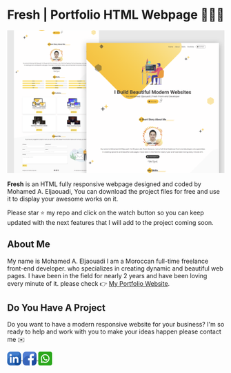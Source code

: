 # Fresh | Portfolio HTML Webpage  🧑🏻‍💻

![Design and Development](https://github.com/Jaouadi7/Fresh/blob/main/fresh.png)

**Fresh** is an HTML fully responsive webpage designed and coded by Mohamed A. Eljaouadi, You can download the project files for free and use it to display your awesome works on it.

Please star ⭐️ my repo and click on the watch button so you can keep updated with the next features that I will add to the project coming soon.

## About Me

My name is Mohamed A. Eljaouadi I am a Moroccan full-time freelance front-end developer. who specializes in creating dynamic and beautiful web pages. I have been in the field for nearly 2 years and have been loving every minute of it. please check  👉  [My Portfolio Website](http://eljaouadi.com).
 
## Do You Have A Project

Do you want to have a modern responsive website for your business? I'm so ready to help and work with you to make your ideas happen please contact me ✉️

<a href = 'https://www.linkedin.com/in/eljaouadi'>
  <img width = '32px' align= 'center' src="https://github.com/Jaouadi7/Jaouadi7/blob/main/linkedin.png"/>
</a> 
<a href = 'https://web.facebook.com/Eljaouadi7/'>
  <img width = '32px' align= 'center' src="https://github.com/Jaouadi7/Jaouadi7/blob/main/facebook%20(1).png"/>
</a>
<a href = 'https://wa.me/00212621058205'>
  <img width = '32px' align= 'center' src="https://github.com/Jaouadi7/Jaouadi7/blob/main/whatsapp.png"/>
</a>


























